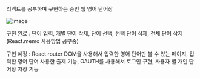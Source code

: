 리액트를 공부하며 구현하는 중인 웹 영어 단어장

![image](https://user-images.githubusercontent.com/84854577/153035883-503024e7-f6b8-44e5-85bb-8961384b308b.png)

구현 완료 : 단어 입력, 개별 단어 삭제, 단어 선택, 선택 단어 삭제, 전체 단어 삭제
(React.memo 사용방법 공부중)

구현 예정 : React router DOM을 사용해서 입력한 영어 단어만 볼 수 있는 페이지,
입력한 영어 단어 사용한 출제 기능, OAUTH를 사용해서 로그인 구현, 
사용자 별 개인 단어장 저장 기능
